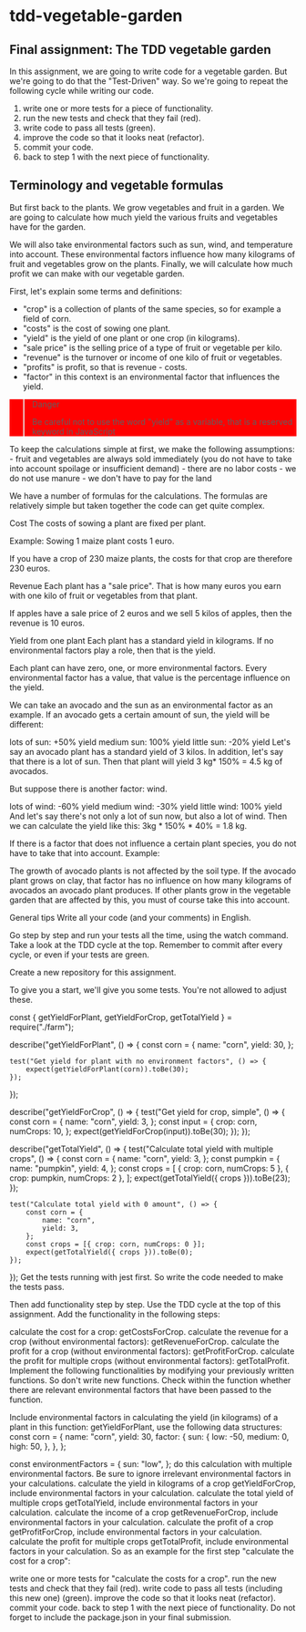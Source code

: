 # tdd-vegetable-garden
## Final assignment: The TDD vegetable garden

In this assignment, we are going to write code for a vegetable garden. But we're going to do that the "Test-Driven" way. So we're going to repeat the following cycle while writing our code.

1. write one or more tests for a piece of functionality.
2. run the new tests and check that they fail (red).
3. write code to pass all tests (green).
4. improve the code so that it looks neat (refactor).
5. commit your code.
6. back to step 1 with the next piece of functionality.

## Terminology and vegetable formulas

But first back to the plants. We grow vegetables and fruit in a garden. We are going to calculate how much yield the various fruits and vegetables have for the garden.

We will also take environmental factors such as sun, wind, and temperature into account. These environmental factors influence how many kilograms of fruit and vegetables grow on the plants. Finally, we will calculate how much profit we can make with our vegetable garden.

First, let's explain some terms and definitions:

- "crop" is a collection of plants of the same species, so for example a field of corn.
- "costs" is the cost of sowing one plant.
- "yield" is the yield of one plant or one crop (in kilograms).
- "sale price" is the selling price of a type of fruit or vegetable per kilo.
- "revenue" is the turnover or income of one kilo of fruit or vegetables.
- "profits" is profit, so that is revenue - costs.
- "factor" in this context is an environmental factor that influences the yield.
<div style="background-color: red;">
    
>Danger
>
>Be careful not to use the word "yield" as a variable, that is a reserved keyword in JavaScript
    
</div>
To keep the calculations simple at first, we make the following assumptions: - fruit and vegetables are always sold immediately (you do not have to take into account spoilage or insufficient demand) - there are no labor costs - we do not use manure - we don't have to pay for the land

We have a number of formulas for the calculations. The formulas are relatively simple but taken together the code can get quite complex.

Cost
The costs of sowing a plant are fixed per plant.

Example: Sowing 1 maize plant costs 1 euro.

If you have a crop of 230 maize plants, the costs for that crop are therefore 230 euros.

Revenue
Each plant has a "sale price". That is how many euros you earn with one kilo of fruit or vegetables from that plant.

If apples have a sale price of 2 euros and we sell 5 kilos of apples, then the revenue is 10 euros.

Yield from one plant
Each plant has a standard yield in kilograms. If no environmental factors play a role, then that is the yield.

Each plant can have zero, one, or more environmental factors. Every environmental factor has a value, that value is the percentage influence on the yield.

We can take an avocado and the sun as an environmental factor as an example. If an avocado gets a certain amount of sun, the yield will be different:

lots of sun: +50% yield
medium sun: 100% yield
little sun: -20% yield
Let's say an avocado plant has a standard yield of 3 kilos. In addition, let's say that there is a lot of sun. Then that plant will yield 3 kg* 150% = 4.5 kg of avocados.

But suppose there is another factor: wind.

lots of wind: -60% yield
medium wind: -30% yield
little wind: 100% yield
And let's say there's not only a lot of sun now, but also a lot of wind. Then we can calculate the yield like this: 3kg * 150% * 40% = 1.8 kg.

If there is a factor that does not influence a certain plant species, you do not have to take that into account. Example:

The growth of avocado plants is not affected by the soil type. If the avocado plant grows on clay, that factor has no influence on how many kilograms of avocados an avocado plant produces. If other plants grow in the vegetable garden that are affected by this, you must of course take this into account.

General tips
Write all your code (and your comments) in English.

Go step by step and run your tests all the time, using the watch command. Take a look at the TDD cycle at the top. Remember to commit after every cycle, or even if your tests are green.

Create a new repository for this assignment.

To give you a start, we'll give you some tests. You're not allowed to adjust these.

const { getYieldForPlant, getYieldForCrop, getTotalYield } = require("./farm");

describe("getYieldForPlant", () => {
    const corn = {
        name: "corn",
        yield: 30,
    };

    test("Get yield for plant with no environment factors", () => {
        expect(getYieldForPlant(corn)).toBe(30);
    });
});

describe("getYieldForCrop", () => {
    test("Get yield for crop, simple", () => {
        const corn = {
            name: "corn",
            yield: 3,
        };
        const input = {
            crop: corn,
            numCrops: 10,
        };
        expect(getYieldForCrop(input)).toBe(30);
    });
});

describe("getTotalYield", () => {
    test("Calculate total yield with multiple crops", () => {
        const corn = {
            name: "corn",
            yield: 3,
        };
        const pumpkin = {
            name: "pumpkin",
            yield: 4,
        };
        const crops = [
            { crop: corn, numCrops: 5 },
            { crop: pumpkin, numCrops: 2 },
        ];
        expect(getTotalYield({ crops })).toBe(23);
    });

    test("Calculate total yield with 0 amount", () => {
        const corn = {
            name: "corn",
            yield: 3,
        };
        const crops = [{ crop: corn, numCrops: 0 }];
        expect(getTotalYield({ crops })).toBe(0);
    });
});
Get the tests running with jest first. So write the code needed to make the tests pass.

Then add functionality step by step. Use the TDD cycle at the top of this assignment. Add the functionality in the following steps:

calculate the cost for a crop: getCostsForCrop.
calculate the revenue for a crop (without environmental factors): getRevenueForCrop.
calculate the profit for a crop (without environmental factors): getProfitForCrop.
calculate the profit for multiple crops (without environmental factors): getTotalProfit.
Implement the following functionalities by modifying your previously written functions.
So don't write new functions. Check within the function whether there are relevant environmental factors that have been passed to the function.

Include environmental factors in calculating the yield (in kilograms) of a plant in this function: getYieldForPlant, use the following data structures:
const corn = {
name: "corn",
yield: 30,
factor: {
    sun: {
    low: -50,
    medium: 0,
    high: 50,
    },
},
};

const environmentFactors = {
sun: "low",
};
do this calculation with multiple environmental factors.
Be sure to ignore irrelevant environmental factors in your calculations.
calculate the yield in kilograms of a crop getYieldForCrop, include environmental factors in your calculation.
calculate the total yield of multiple crops getTotalYield, include environmental factors in your calculation.
calculate the income of a crop getRevenueForCrop, include environmental factors in your calculation.
calculate the profit of a crop getProfitForCrop, include environmental factors in your calculation.
calculate the profit for multiple crops getTotalProfit, include environmental factors in your calculation.
So as an example for the first step "calculate the cost for a crop":

write one or more tests for "calculate the costs for a crop".
run the new tests and check that they fail (red).
write code to pass all tests (including this new one) (green).
improve the code so that it looks neat (refactor).
commit your code.
back to step 1 with the next piece of functionality.
Do not forget to include the package.json in your final submission.
